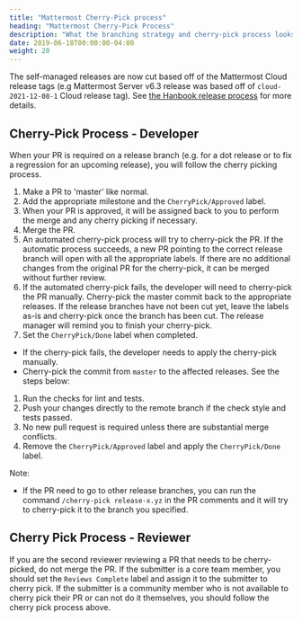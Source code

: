 ```yaml
---
title: "Mattermost Cherry-Pick process"
heading: "Mattermost Cherry-Pick Process"
description: "What the branching strategy and cherry-pick process looks like."
date: 2019-06-18T00:00:00-04:00
weight: 20
---
```


The self-managed releases are now cut based off of the Mattermost Cloud release tags (e.g Mattermost Server v6.3 release was based off of ``cloud-2021-12-08-1`` Cloud release tag). See [the Hanbook release process](https://handbook.mattermost.com/operations/research-and-development/product/release-process/release-overview#cloud-release-branch-processes) for more details.

## Cherry-Pick Process - Developer

When your PR is required on a release branch (e.g. for a dot release or to fix a regression for an upcoming release), you will follow the cherry picking process.

1. Make a PR to 'master' like normal.
1. Add the appropriate milestone and the `CherryPick/Approved` label.
1. When your PR is approved, it will be assigned back to you to perform the merge and any cherry picking if necessary.
1. Merge the PR.
1. An automated cherry-pick process will try to cherry-pick the PR. If the automatic process succeeds, a new PR pointing to the correct release branch will open with all the appropriate labels. If there are no additional changes from the original PR for the cherry-pick, it can be merged without further review.
1. If the automated cherry-pick fails, the developer will need to cherry-pick the PR manually. Cherry-pick the master commit back to the appropriate releases. If the release branches have not been cut yet, leave the labels as-is and cherry-pick once the branch has been cut. The release manager will remind you to finish your cherry-pick.
1. Set the `CherryPick/Done` label when completed.

* If the cherry-pick fails, the developer needs to apply the cherry-pick manually.
* Cherry-pick the commit from `master` to the affected releases. See the steps below:
1. Run the checks for lint and tests.
1. Push your changes directly to the remote branch if the check style and tests passed.
1. No new pull request is required unless there are substantial merge conflicts.
1. Remove the `CherryPick/Approved` label and apply the `CherryPick/Done` label.

Note:
  - If the PR need to go to other release branches, you can run the command `/cherry-pick release-x.yz` in the PR comments and it will try to cherry-pick it to the branch you specified.

## Cherry Pick Process - Reviewer

If you are the second reviewer reviewing a PR that needs to be cherry-picked, do not merge the PR. If the submitter is a core team member, you should set the `Reviews Complete` label and assign it to the submitter to cherry pick. If the submitter is a community member who is not available to cherry pick their PR or can not do it themselves, you should follow the cherry pick process above.
